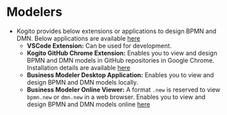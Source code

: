 # Modelers

- Kogito provides below extensions or applications to design BPMN and DMN. Below applications are available [here](https://github.com/kiegroup/kogito-tooling/releases)
  - **VSCode Extension:** Can be used for development.
  - **Kogito GitHub Chrome Extension:** Enables you to view and design BPMN and DMN models in GitHub repositories in Google Chrome. Installation details are available [here](http://www.mastertheboss.com/jboss-jbpm/kogito/installing-kogito-bpmn-plugin-for-chrome)
  - **Business Modeler Desktop Application:** Enables you to view and design BPMN and DMN models locally.
  - **Business Modeler Online Viewer:** A format `.new` is reserved to view `bpmn.new` or `dmn.new` in a web browser. Enables you to view and design BPMN and DMN models online [here](https://kiegroup.github.io/kogito-online/)